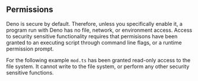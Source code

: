 ## Permissions

Deno is secure by default. Therefore,
unless you specifically enable it, a
program run with Deno has no file,
network, or environment access. Access
to security sensitive functionality
requires that permisisons have been
granted to an executing script through
command line flags, or a runtime
permission prompt.

For the following example `mod.ts` has
been granted read-only access to the
file system. It cannot write to the file
system, or perform any other security
sensitive functions.
